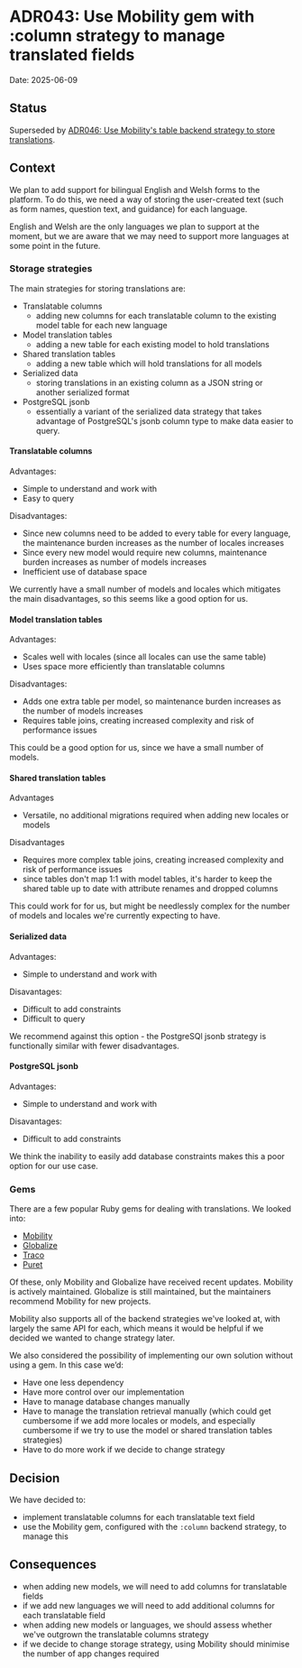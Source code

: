 # ADR043: Use Mobility gem with :column strategy to manage translated fields

Date: 2025-06-09

## Status

Superseded by [ADR046: Use Mobility's table backend strategy to store translations](ADR046-use-mobility-table-backend-strategy.md).

## Context

We plan to add support for bilingual English and Welsh forms to the platform. To do this, we need a way of storing the user-created text (such as form names, question text, and guidance) for each language.

English and Welsh are the only languages we plan to support at the moment, but we are aware that we may need to support more languages at some point in the future.

### Storage strategies

The main strategies for storing translations are:

- Translatable columns
  - adding new columns for each translatable column to the existing model table for each new language
- Model translation tables
  - adding a new table for each existing model to hold translations
- Shared translation tables
  - adding a new table which will hold translations for all models
- Serialized data
  - storing translations in an existing column as a JSON string or another serialized format
- PostgreSQL jsonb
  - essentially a variant of the serialized data strategy that takes advantage of PostgreSQL's jsonb column type to make data easier to query.

#### Translatable columns

Advantages:

- Simple to understand and work with
- Easy to query

Disadvantages:

- Since new columns need to be added to every table for every language, the maintenance burden increases as the number of locales increases
- Since every new model would require new columns, maintenance burden increases as number of models increases
- Inefficient use of database space

We currently have a small number of models and locales which mitigates the main disadvantages, so this seems like a good option for us.

#### Model translation tables

Advantages:

- Scales well with locales (since all locales can use the same table)
- Uses space more efficiently than translatable columns

Disadvantages:

- Adds one extra table per model, so maintenance burden increases as the number of models increases
- Requires table joins, creating increased complexity and risk of performance issues

This could be a good option for us, since we have a small number of models.

#### Shared translation tables

Advantages

- Versatile, no additional migrations required when adding new locales or models

Disadvantages

- Requires more complex table joins, creating increased complexity and risk of performance issues
- since tables don't map 1:1 with model tables, it's harder to keep the shared table up to date with attribute renames and dropped columns

This could work for for us, but might be needlessly complex for the number of models and locales we're currently expecting to have.

#### Serialized data

Advantages:

- Simple to understand and work with

Disavantages:

- Difficult to add constraints
- Difficult to query

We recommend against this option - the PostgreSQl jsonb strategy is functionally similar with fewer disadvantages.

#### PostgreSQL jsonb

Advantages:

- Simple to understand and work with

Disavantages:

- Difficult to add constraints

We think the inability to easily add database constraints makes this a poor option for our use case.

### Gems

There are a few popular Ruby gems for dealing with translations. We looked into:

- [Mobility](https://github.com/shioyama/mobility)
- [Globalize](https://github.com/globalize/globalize)
- [Traco](https://github.com/barsoom/traco)
- [Puret](https://github.com/jo/puret)

Of these, only Mobility and Globalize have received recent updates. Mobility is actively maintained. Globalize is still maintained, but the maintainers recommend Mobility for new projects.

Mobility also supports all of the backend strategies we've looked at, with largely the same API for each, which means it would be helpful if we decided we wanted to change strategy later.

We also considered the possibility of implementing our own solution without using a gem. In this case we’d:

- Have one less dependency
- Have more control over our implementation
- Have to manage database changes manually
- Have to manage the translation retrieval manually (which could get cumbersome if we add more locales or models, and especially cumbersome if we try to use the model or shared translation tables strategies)
- Have to do more work if we decide to change strategy

## Decision

We have decided to:

- implement translatable columns for each translatable text field
- use the Mobility gem, configured with the `:column` backend strategy, to manage this

## Consequences

- when adding new models, we will need to add columns for translatable fields
- if we add new languages we will need to add additional columns for each translatable field
- when adding new models or languages, we should assess whether we've outgrown the translatable columns strategy
- if we decide to change storage strategy, using Mobility should minimise the number of app changes required
